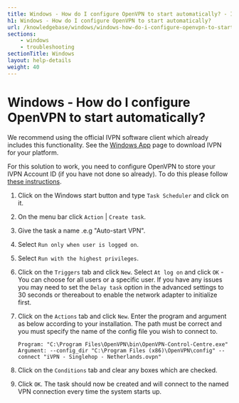 ```yaml
---
title: Windows - How do I configure OpenVPN to start automatically? - IVPN Help
h1: Windows - How do I configure OpenVPN to start automatically?
url: /knowledgebase/windows/windows-how-do-i-configure-openvpn-to-start-automatically/
sections:
    - windows
    - troubleshooting
sectionTitle: Windows
layout: help-details
weight: 40
---
```

# Windows - How do I configure OpenVPN to start automatically?

<div markdown="1" class="notice notice--info">
We recommend using the official IVPN software client which already includes this functionality. See the <a href="/apps-windows/">Windows App</a> page to download IVPN for your platform.
</div>

For this solution to work, you need to configure OpenVPN to store your IVPN Account ID (if you have not done so already). To do this please follow [these instructions](/knowledgebase/windows/windows-how-do-i-configure-openvpn-to-save-my-password/).

1.  Click on the Windows start button and type `Task Scheduler` and click on it.

2.  On the menu bar click `Action` | `Create task`.

3.  Give the task a name .e.g "Auto-start VPN".

4.  Select `Run only when user is logged on`.

5.  Select `Run with the highest privileges`.

6.  Click on the `Triggers` tab and click `New`. Select `At log on` and click `OK` - You can choose for all users or a specific user. If you have any issues you may need to set the `Delay task` option in the advanced settings to 30 seconds or thereabout to enable the network adapter to initialize first.

7.  Click on the `Actions` tab and click `New`. Enter the program and argument as below according to your installation. The path must be correct and you must specify the name of the config file you wish to connect to.

    ```
    Program: "C:\Program Files\OpenVPN\bin\OpenVPN-Control-Centre.exe" Argument: --config_dir "C:\Program Files (x86)\OpenVPN\config" --connect "iVPN - Singlehop - Netherlands.ovpn"
    ```

8.  Click on the `Conditions` tab and clear any boxes which are checked.

9.  Click `OK`. The task should now be created and will connect to the named VPN connection every time the system starts up.
